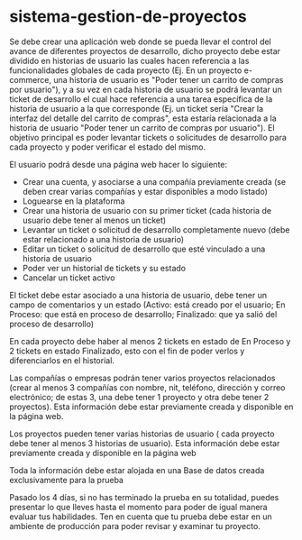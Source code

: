 # sistema-gestion-de-proyectos

Se debe crear una aplicación web donde se pueda llevar el control del avance de diferentes proyectos de desarrollo, dicho proyecto debe estar dividido en historias de usuario las cuales hacen referencia a las funcionalidades globales de cada proyecto (Ej. En un proyecto e-commerce, una historia de usuario es "Poder tener un carrito de compras por usuario"), y a su vez en cada historia de usuario se podrá levantar un ticket de desarrollo el cual hace referencia a una tarea específica de la historia de usuario a la que corresponde (Ej. un ticket sería "Crear la interfaz del detalle del carrito de compras", esta estaría relacionada a la historia de usuario "Poder tener un carrito de compras por usuario"). El objetivo principal es poder levantar tickets o solicitudes de desarrollo para cada proyecto y poder verificar el estado del mismo.

El usuario podrá desde una página web hacer lo siguiente:
- Crear una cuenta, y asociarse a una compañía previamente creada (se deben crear varias compañías y estar disponibles a modo listado)
- Loguearse en la plataforma
- Crear una historia de usuario con su primer ticket (cada historia de usuario debe tener al menos un ticket)
- Levantar un ticket o solicitud de desarrollo completamente nuevo (debe estar relacionado a una historia de usuario)
- Editar un ticket o solicitud de desarrollo que esté vinculado a una historia de usuario
- Poder ver un historial de tickets y su estado
- Cancelar un ticket activo

El ticket debe estar asociado a una historia de usuario, debe tener un campo de comentarios y un estado (Activo: está creado por el usuario; En Proceso: que está en proceso de desarrollo; Finalizado: que ya salió del proceso de desarrollo)

En cada proyecto debe haber al menos 2 tickets en estado de En Proceso y 2 tickets en estado Finalizado, esto con el fin de poder verlos y diferenciarlos en el historial.
 
Las compañías o empresas podrán tener varios proyectos relacionados (crear al menos 3 compañías con nombre, nit, teléfono, dirección y correo electrónico; de estas 3, una debe tener 1 proyecto y otra debe tener 2 proyectos). Esta información debe estar previamente creada y disponible en la página web.

Los proyectos pueden tener varias historias de usuario ( cada proyecto debe tener al menos 3 historias de usuario). Esta información debe estar previamente creada y disponible en la página web

Toda la información debe estar alojada en una Base de datos creada exclusivamente para la prueba


Pasado los 4 días, si no has terminado la prueba en su totalidad, puedes presentar lo que lleves hasta el momento para poder de igual manera evaluar tus habilidades. Ten en cuenta que tu prueba debe estar en un ambiente de producción para poder revisar y examinar tu proyecto.
